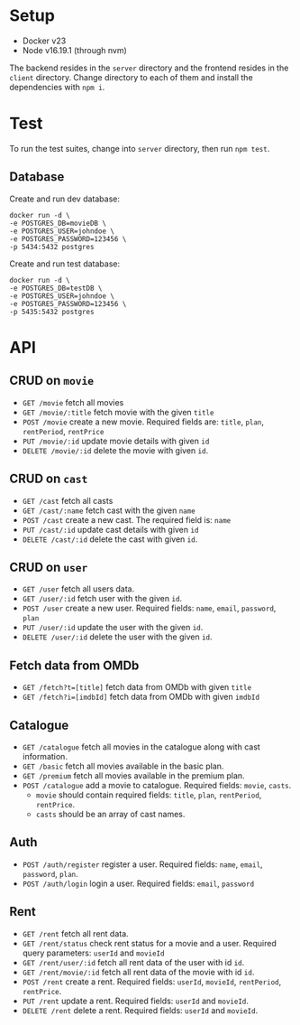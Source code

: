 # Setup
- Docker v23
- Node v16.19.1 (through nvm)

The backend resides in the `server` directory and the frontend resides in the `client` directory. Change directory to each of them and install the dependencies with `npm i`. 

# Test

To run the test suites, change into `server` directory, then run `npm test`.

## Database
Create and run dev database:

```
docker run -d \
-e POSTGRES_DB=movieDB \
-e POSTGRES_USER=johndoe \
-e POSTGRES_PASSWORD=123456 \
-p 5434:5432 postgres
```

Create and run test database:

```
docker run -d \
-e POSTGRES_DB=testDB \
-e POSTGRES_USER=johndoe \
-e POSTGRES_PASSWORD=123456 \
-p 5435:5432 postgres
```

# API

## CRUD on `movie`
- `GET /movie`  fetch all movies
- `GET /movie/:title`  fetch movie with the given `title`
- `POST /movie`  create a new movie. Required fields are: `title`, `plan`, `rentPeriod`, `rentPrice`
- `PUT /movie/:id`  update movie details with given `id`
- `DELETE /movie/:id`  delete the movie with given `id`.

## CRUD on `cast`
- `GET /cast`  fetch all casts
- `GET /cast/:name`  fetch cast with the given `name`
- `POST /cast`  create a new cast. The required field is: `name`
- `PUT /cast/:id`  update cast details with given `id`
- `DELETE /cast/:id`  delete the cast with given `id`.

## CRUD on `user`
- `GET /user`  fetch all users data.
- `GET /user/:id`  fetch user with the given `id`.
- `POST /user`  create a new user. Required fields: `name`, `email`, `password`, `plan`
- `PUT /user/:id`  update the user with the given `id`.
- `DELETE /user/:id`  delete the user with the given `id`.

## Fetch data from OMDb
- `GET /fetch?t=[title]`  fetch data from OMDb with given `title`
- `GET /fetch?i=[imdbId]`  fetch data from OMDb with given `imdbId`

## Catalogue
- `GET /catalogue`  fetch all movies in the catalogue along with cast information.
- `GET /basic`  fetch all movies available in the basic plan.
- `GET /premium`  fetch all movies available in the premium plan.
- `POST /catalogue` add a movie to catalogue. Required fields: `movie`, `casts`. 
  - `movie` should contain required fields: `title`, `plan`, `rentPeriod`, `rentPrice`. 
  - `casts` should be an array of cast names.

## Auth
- `POST /auth/register` register a user. Required fields: `name`, `email`, `password`, `plan`.
- `POST /auth/login`  login a user. Required fields: `email`, `password`

## Rent
- `GET /rent`  fetch all rent data.
- `GET /rent/status`  check rent status for a movie and a user. Required query parameters: `userId` and `movieId`
- `GET /rent/user/:id`  fetch all rent data of the user with id `id`.
- `GET /rent/movie/:id`  fetch all rent data of the movie with id `id`.
- `POST /rent`  create a rent. Required fields: `userId`, `movieId`, `rentPeriod`, `rentPrice`.
- `PUT /rent` update a rent. Required fields: `userId` and `movieId`.
- `DELETE /rent` delete a rent. Required fields: `userId` and `movieId`.